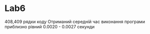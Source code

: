 # Lab6
408,409 рядки коду
Отриманий середній час виконання програми приблизно рівний 0.0020 - 0.0027 секунди
